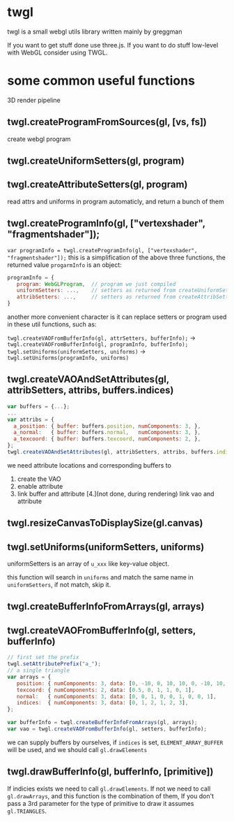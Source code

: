 # twgl

twgl is a small webgl utils library written mainly by greggman

If you want to get stuff done use three.js. If you want
to do stuff low-level with WebGL consider using TWGL.

# some common useful functions

3D render pipeline

## twgl.createProgramFromSources(gl, [vs, fs])

create webgl program

## twgl.createUniformSetters(gl, program)
## twgl.createAttributeSetters(gl, program)

read attrs and uniforms in program automaticly, and return a bunch of them

## twgl.createProgramInfo(gl, ["vertexshader", "fragmentshader"]);

`var programInfo = twgl.createProgramInfo(gl, ["vertexshader", "fragmentshader"]);`
this is a simplification of the above three functions, the returned value `progarmInfo` is an object:

```javascript
programInfo = {
   program: WebGLProgram,  // program we just compiled
   uniformSetters: ...,    // setters as returned from createUniformSetters,
   attribSetters: ...,     // setters as returned from createAttribSetters,
}
```

another more convenient character is it can replace setters or program used in these util functions, such as:

`twgl.createVAOFromBufferInfo(gl, attrSetters, bufferInfo);` -> `twgl.createVAOFromBufferInfo(gl, programInfo, bufferInfo);`  
`twgl.setUniforms(uniformSetters, uniforms)` -> `twgl.setUniforms(programInfo, uniforms)`

## twgl.createVAOAndSetAttributes(gl, attribSetters, attribs, buffers.indices)

```javascript
var buffers = {...};
...
var attribs = {
  a_position: { buffer: buffers.position, numComponents: 3, },
  a_normal:   { buffer: buffers.normal,   numComponents: 3, },
  a_texcoord: { buffer: buffers.texcoord, numComponents: 2, },
};
twgl.createVAOAndSetAttributes(gl, attribSetters, attribs, buffers.indices);
```
we need attribute locations and corresponding buffers to 
1. create the VAO
2. enable attribute
3. link buffer and attribute
[4.](not done, during rendering) link vao and attribute

## twgl.resizeCanvasToDisplaySize(gl.canvas)

## twgl.setUniforms(uniformSetters, uniforms)

uniformSetters is an array of `u_xxx` like key-value object.

this function will search in `uniforms` and match the same name in `uniformSetters`, if not match, skip it.

## twgl.createBufferInfoFromArrays(gl, arrays)
## twgl.createVAOFromBufferInfo(gl, setters, bufferInfo)

```javascript
// first set the prefix
twgl.setAttributePrefix("a_");
// a single triangle
var arrays = {
   position: { numComponents: 3, data: [0, -10, 0, 10, 10, 0, -10, 10, 0], },
   texcoord: { numComponents: 2, data: [0.5, 0, 1, 1, 0, 1],               },
   normal:   { numComponents: 3, data: [0, 0, 1, 0, 0, 1, 0, 0, 1],        },
   indices:  { numComponents: 3, data: [0, 1, 2, 1, 2, 3],                 },
};
 
var bufferInfo = twgl.createBufferInfoFromArrays(gl, arrays);
var vao = twgl.createVAOFromBufferInfo(gl, setters, bufferInfo);
```

we can supply buffers by ourselves, if `indices` is set, `ELEMENT_ARRAY_BUFFER` will be used, and we should call `gl.drawElements`

## twgl.drawBufferInfo(gl, bufferInfo, [primitive])

If indicies exists we need to call `gl.drawElements`. If not we need to call `gl.drawArrays`, and this function is the combination of them, If you don't pass a 3rd parameter for the type of primitive to draw it assumes `gl.TRIANGLES`.


